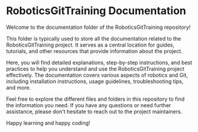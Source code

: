 # RoboticsGitTraining Documentation

Welcome to the documentation folder of the RoboticsGitTraining repository!

This folder is typically used to store all the documentation related to the RoboticsGitTraining project. It serves as a central location for guides, tutorials, and other resources that provide information about the project.

Here, you will find detailed explanations, step-by-step instructions, and best practices to help you understand and use the RoboticsGitTraining project effectively. The documentation covers various aspects of robotics and Git, including installation instructions, usage guidelines, troubleshooting tips, and more.

Feel free to explore the different files and folders in this repository to find the information you need. If you have any questions or need further assistance, please don't hesitate to reach out to the project maintainers.

Happy learning and happy coding!
